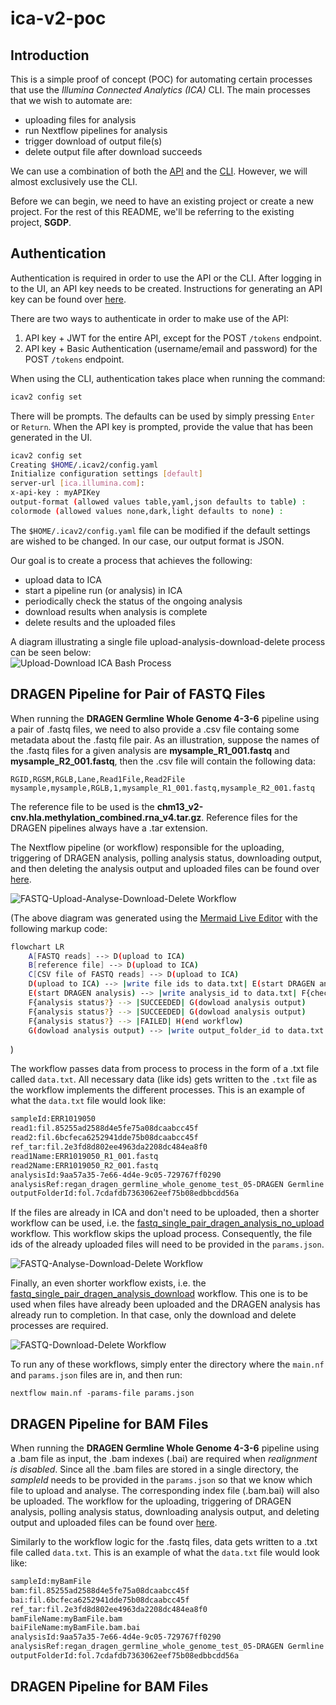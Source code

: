 # ica-v2-poc   
## Introduction   
This is a simple proof of concept (POC) for automating certain processes that use the _Illumina Connected Analytics (ICA)_ CLI. The main processes that we wish to automate are:   

- uploading files for analysis
- run Nextflow pipelines for analysis
- trigger download of output file(s)
- delete output file after download succeeds   

We can use a combination of both the [API](https://ica.illumina.com/ica/api/swagger/index.html#/) and the [CLI](https://help.ica.illumina.com/command-line-interface/cli-indexcommands). However, we will almost exclusively use the CLI.   

Before we can begin, we need to have an existing project or create a new project. For the rest of this README, we'll be referring to the existing project, **SGDP**.   

## Authentication
Authentication is required in order to use the API or the CLI. After logging in to the UI, an API key needs to be created. Instructions for generating an API key can be found over [here](https://help.ica.illumina.com/account-management/am-iam#api-keys).   

There are two ways to authenticate in order to make use of the API:
1. API key + JWT for the entire API, except for the POST `/tokens` endpoint.
2. API key + Basic Authentication (username/email and password) for the POST `/tokens` endpoint.    

When using the CLI, authentication takes place when running the command:
```bash
icav2 config set
```
There will be prompts. The defaults can be used by simply pressing `Enter` or `Return`. When the API key is prompted, provide the value that has been generated in the UI. 
```bash
icav2 config set
Creating $HOME/.icav2/config.yaml
Initialize configuration settings [default]
server-url [ica.illumina.com]: 
x-api-key : myAPIKey
output-format (allowed values table,yaml,json defaults to table) : 
colormode (allowed values none,dark,light defaults to none) :
```
The `$HOME/.icav2/config.yaml` file can be modified if the default settings are wished to be changed. In our case, our output format is JSON.   

Our goal is to create a process that achieves the following:   
- upload data to ICA
- start a pipeline run (or analysis) in ICA
- periodically check the status of the ongoing analysis
- download results when analysis is complete
- delete results and the uploaded files    

A diagram illustrating a single file upload-analysis-download-delete process can be seen below:   
![Upload-Download ICA Bash Process](public/assets/images/ica_upload_download_bash_process.png "Upload-Download ICA Bash Process")   

## DRAGEN Pipeline for Pair of FASTQ Files   
When running the **DRAGEN Germline Whole Genome 4-3-6** pipeline using a pair of .fastq files, we need to also provide a .csv file containg some metadata about the .fastq file pair. As an illustration, suppose the names of the .fastq files for a given analysis are __mysample_R1_001.fastq__ and __mysample_R2_001.fastq__, then the .csv file will contain the following data:   
```csv
RGID,RGSM,RGLB,Lane,Read1File,Read2File
mysample,mysample,RGLB,1,mysample_R1_001.fastq,mysample_R2_001.fastq
```   
The reference file to be used is the __chm13_v2-cnv.hla.methylation_combined.rna_v4.tar.gz__. Reference files for the DRAGEN pipelines always have a .tar extension.   

The Nextflow pipeline (or workflow) responsible for the uploading, triggering of DRAGEN analysis, polling analysis status, downloading output, and then deleting the analysis output and uploaded files can be found over [here](pipelines/nextflow/fastq_single_pair_dragen_analysis_with_upload/main.nf).    

![FASTQ-Upload-Analyse-Download-Delete Workflow](public/assets/images/fastq_upload_analyse_download_delete.png "FASTQ-Upload-Analyse-Download-Delete Workflow")    

(The above diagram was generated using the [Mermaid Live Editor](https://mermaid.live/) with the following markup code:   
```bash
flowchart LR
    A[FASTQ reads] --> D(upload to ICA)
    B[reference file] --> D(upload to ICA)
    C[CSV file of FASTQ reads] --> D(upload to ICA)
    D(upload to ICA) --> |write file ids to data.txt| E(start DRAGEN analysis)
    E(start DRAGEN analysis) --> |write analysis_id to data.txt| F{check analysis status}
    F{analysis status?} --> |SUCCEEDED| G(dowload analysis output)
    F{analysis status?} --> |SUCCEEDED| G(dowload analysis output)
    F{analysis status?} --> |FAILED| H(end workflow)
    G(dowload analysis output) --> |write output_folder_id to data.txt| I(delete output folder & uploaded files)
```
)   

The workflow passes data from process to process in the form of a .txt file called `data.txt`. All necessary data (like ids) gets written to the `.txt` file as the workflow implements the different processes. This is an example of what the `data.txt` file would look like:   
```txt
sampleId:ERR1019050
read1:fil.85255ad2588d4e5fe75a08dcaabcc45f
read2:fil.6bcfeca6252941dde75b08dcaabcc45f
ref_tar:fil.2e3fd8d802ee4963da2208dc484ea8f0
read1Name:ERR1019050_R1_001.fastq
read2Name:ERR1019050_R2_001.fastq
analysisId:9aa57a35-7e66-4d4e-9c05-729767ff0290
analysisRef:regan_dragen_germline_whole_genome_test_05-DRAGEN Germline Whole Genome 4-3-6-a7f59145-3f93-4579-9129-c2b726dc4414
outputFolderId:fol.7cdafdb7363062eef75b08edbbcdd56a
```   

If the files are already in ICA and don't need to be uploaded, then a shorter workflow can be used, i.e. the [fastq_single_pair_dragen_analysis_no_upload](pipelines/nextflow/fastq_single_pair_dragen_analysis_no_upload/) workflow. This workflow skips the upload process. Consequently, the file ids of the already uploaded files will need to be provided in the `params.json`.   

![FASTQ-Analyse-Download-Delete Workflow](public/assets/images/fastq_analyse_download_delete.png "FASTQ-Analyse-Download-Delete Workflow")    

Finally, an even shorter workflow exists, i.e. the [fastq_single_pair_dragen_analysis_download](pipelines/nextflow/fastq_single_pair_dragen_analysis_download/) workflow. This one is to be used when files have already been uploaded and the DRAGEN analysis has already run to completion. In that case, only the download and delete processes are required.   

![FASTQ-Download-Delete Workflow](public/assets/images/fastq_download_delete.png "FASTQ-Download-Delete Workflow")    

To run any of these workflows, simply enter the directory where the `main.nf` and `params.json` files are in, and then run:
```
nextflow main.nf -params-file params.json
```

## DRAGEN Pipeline for BAM Files
When running the **DRAGEN Germline Whole Genome 4-3-6** pipeline using a .bam file as input, the .bam indexes (.bai) are required when _realignment is disabled_. Since all the .bam files are stored in a single directory, the _sampleId_ needs to be provided in the `params.json` so that we know which file to upload and analyse. The corresponding index file (.bam.bai) will also be uploaded. The workflow for the uploading, triggering of DRAGEN analysis, polling analysis status, downloading analysis output, and deleting output and uploaded files can be found over [here](pipelines/nextflow/bam_single_dragen_analysis_with_upload/).   

Similarly to the workflow logic for the .fastq files, data gets written to a .txt file called `data.txt`. This is an example of what the `data.txt` file would look like:   
```txt
sampleId:myBamFile
bam:fil.85255ad2588d4e5fe75a08dcaabcc45f
bai:fil.6bcfeca6252941dde75b08dcaabcc45f
ref_tar:fil.2e3fd8d802ee4963da2208dc484ea8f0
bamFileName:myBamFile.bam
baiFileName:myBamFile.bam.bai
analysisId:9aa57a35-7e66-4d4e-9c05-729767ff0290
analysisRef:regan_dragen_germline_whole_genome_test_05-DRAGEN Germline Whole Genome 4-3-6-a7f59145-3f93-4579-9129-c2b726dc4414
outputFolderId:fol.7cdafdb7363062eef75b08edbbcdd56a
``` 

## DRAGEN Pipeline for BAM Files